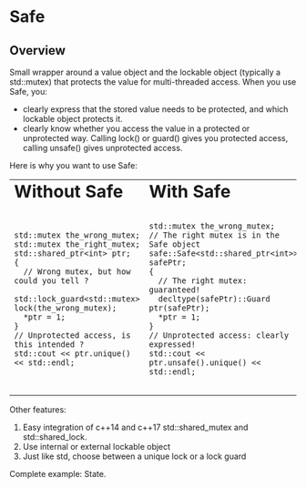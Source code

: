 # Safe
## Overview
Small wrapper around a value object and the lockable object (typically a std::mutex) that protects the value for multi-threaded access. When you use Safe, you:
* clearly express that the stored value needs to be protected, and which lockable object protects it.
* clearly know whether you access the value in a protected or unprotected way. Calling lock() or guard() gives you protected access, calling unsafe() gives unprotected access.

Here is why you want to use Safe:
<table border="0">
 <tr>
    <td><b style="font-size:30px">Without Safe</b></td>
    <td><b style="font-size:30px">With Safe</b></td>
 </tr>
 <tr>
    <td><pre><code class="language-c++">
std::mutex the_wrong_mutex;
std::mutex the_right_mutex;
std::shared_ptr&lt;int&gt; ptr;
{
  // Wrong mutex, but how could you tell ?
  std::lock_guard&lt;std::mutex&gt; lock(the_wrong_mutex);
  *ptr = 1;
}
// Unprotected access, is this intended ?
std::cout << ptr.unique() << std::endl;
    </code></pre></td>
    <td><pre><code class="language-c++">
std::mutex the_wrong_mutex;
// The right mutex is in the Safe object
safe::Safe&lt;std::shared_ptr&lt;int&gt;&gt; safePtr;
{
  // The right mutex: guaranteed!
  decltype(safePtr)::Guard ptr(safePtr);
  *ptr = 1;
}
// Unprotected access: clearly expressed!
std::cout << ptr.unsafe().unique() << std::endl;
    </code></pre></td>
 </tr>
</table>

Other features:
1. Easy integration of c++14 and c++17 std::shared_mutex and std::shared_lock.
2. Use internal or external lockable object
3. Just like std, choose between a unique lock or a lock guard

Complete example: State.




